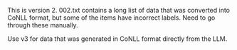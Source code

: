 This is version 2. 002.txt contains a long list of data that was converted into
CoNLL format, but some of the items have incorrect labels. Need to go 
through these manually.  

Use v3 for data that was generated in CoNLL format directly from the LLM.